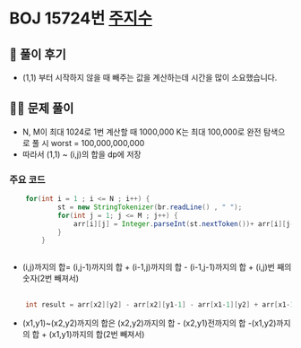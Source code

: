 # BOJ 15724번 [주지수](https://www.acmicpc.net/problem/15724)

## 🌈 풀이 후기
* (1,1) 부터 시작하지 않을 때 빼주는 값을 계산하는데 시간을 많이 소요했습니다.

## 👩‍🏫 문제 풀이
* N, M이 최대 1024로 1번 계산할 때 1000,000  K는 최대 100,000로 완전 탐색으로 풀 시 worst = 100,000,000,000
* 따라서 (1,1) ~ (i,j)의 합을 dp에 저장

### 주요 코드 
``` java
 	for(int i = 1 ; i <= N ; i++) {
    		st = new StringTokenizer(br.readLine() , " ");
    		for(int j = 1; j <= M ; j++) {
    			arr[i][j] = Integer.parseInt(st.nextToken())+ arr[i][j-1] + arr[i-1][j] - arr[i-1][j-1]; 
    		}
    	}
    	
 ```
 * (i,j)까지의 합= (i,j-1)까지의 합 + (i-1,j)까지의 합 - (i-1,j-1)까지의 합 + (i,j)번 째의 숫자(2번 빼져서)
 <br><br>

 
``` java
 	int result = arr[x2][y2] - arr[x2][y1-1] - arr[x1-1][y2] + arr[x1-1][y1-1];
 ```
 * (x1,y1)~(x2,y2)까지의 합은 (x2,y2)까지의 합 - (x2,y1)전까지의 합 -(x1,y2)까지의 합 + (x1,y1)까지의 합(2번 빼져서)
 <br><br>
